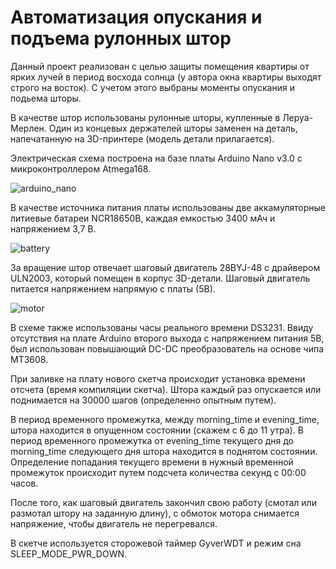 # Автоматизация опускания и подъема рулонных штор

Данный проект реализован с целью защиты помещения квартиры от ярких лучей в период восхода солнца (у автора 
окна квартиры выходят строго на восток). С учетом этого выбраны моменты опускания и подьема шторы.

В качестве штор использованы рулонные шторы, купленные в Леруа-Мерлен. Один из концевых держателей шторы
заменен на деталь, напечатанную на 3D-принтере (модель детали прилагается).

Электрическая схема построена на базе платы Arduino Nano v3.0 с микроконтроллером Atmega168.

![arduino_nano](arduino_nano.jpg)

В качестве источника питания платы использованы две аккамуляторные литиевые батареи NCR18650B, каждая 
емкостью 3400 мАч и напряжением 3,7 В.

![battery](battery.jpg)

За вращение штор отвечает шаговый двигатель 28BYJ-48 с драйвером ULN2003, 
который помещен в корпус 3D-детали. Шаговый двигатель питается напряжением напрямую с платы (5В).

![motor](motor.jpg)

В схеме также использованы часы реального времени DS3231. Ввиду отсутствия на плате Arduino второго выхода с 
напряжением питания 5В, был использован повышающий DC-DC преобразователь на основе чипа MT3608. 

При заливке на плату нового скетча происходит установка времени отсчета (время компиляции
скетча). Штора каждый раз опускается или поднимается на 30000 шагов (определенно опытным путем).

В период временного промежутка, между morning_time и evening_time, штора находится в опущенном 
состоянии (скажем с 6 до 11 утра). В период временного  промежутка от evening_time текущего 
дня до morning_time следующего дня штора находится в поднятом состоянии. Определение попадания текущего 
времени в нужный временной промежуток происходит путем подсчета количества секунд с 00:00 часов.

После того, как шаговый двигатель закончил свою работу (смотал или размотал штору на заданную длину), с обмоток
мотора снимается напряжение, чтобы двигатель не перегревался.

В скетче используется сторожевой таймер GyverWDT и режим сна SLEEP_MODE_PWR_DOWN.
